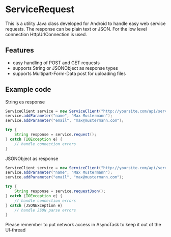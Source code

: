 # ServiceRequest

This is a utility Java class developed for Android to handle easy web service requests. The response can be plain text or JSON. For the low level connection HttpUrlConnection is used.

## Features

- easy handling of POST and GET requests
- supports String or JSONObject as response types
- supports Multipart-Form-Data post for uploading files

## Example code

String es response
```java
ServiceClient service = new ServiceClient("http://yoursite.com/api/service", RequestMethod.POST);
service.addParameter("name", "Max Mustermann");
service.addParameter("email", "max@mustermann.com");

try {
	String response = service.request();
} catch {IOException e} {
	// handle connection errors
}
```

JSONObject as response
```java
ServiceClient service = new ServiceClient("http://yoursite.com/api/service", RequestMethod.POST);
service.addParameter("name", "Max Mustermann");
service.addParameter("email", "max@mustermann.com");

try {
	String response = service.requestJson();
} catch {IOException e} {
	// handle connection errors
} catch {JSONException e}
	// handle JSON parse errors
}
```

Please remember to put network access in AsyncTask to keep it out of the UI-thread